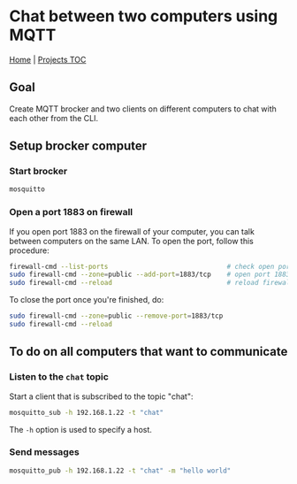 # Chat between two computers using MQTT

[Home](../../README.md) | [Projects TOC](../projects.md)

## Goal

Create MQTT brocker and two clients on different computers to chat with each other from the CLI.

## Setup brocker computer

### Start brocker

```bash
mosquitto
```

### Open a port 1883 on firewall

If you open port 1883 on the firewall of your computer, you can talk between computers on the same LAN. To open the port, follow this procedure:
```bash
firewall-cmd --list-ports                              # check open ports
sudo firewall-cmd --zone=public --add-port=1883/tcp    # open port 1883 to tcp connections
sudo firewall-cmd --reload                             # reload firewall
```

To close the port once you're finished, do:
```bash
sudo firewall-cmd --zone=public --remove-port=1883/tcp
sudo firewall-cmd --reload
```

## To do on all computers that want to communicate

### Listen to the `chat` topic

Start a client that is subscribed to the topic "chat":
```bash
mosquitto_sub -h 192.168.1.22 -t "chat"
```

The `-h` option is used to specify a host.

### Send messages

```bash
mosquitto_pub -h 192.168.1.22 -t "chat" -m "hello world"
```

